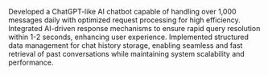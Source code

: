 Developed a ChatGPT-like AI chatbot capable of handling over 1,000 messages daily with optimized request processing for high efficiency. 
Integrated AI-driven response mechanisms to ensure rapid query resolution within 1-2 seconds, enhancing user experience. Implemented structured data management for chat history storage, 
enabling seamless and fast retrieval of past conversations while maintaining system scalability and performance.
